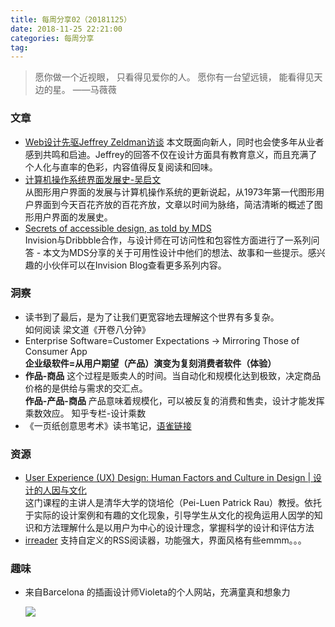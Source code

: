 ```yaml
---
title: 每周分享02（20181125）
date: 2018-11-25 22:21:00
categories: 每周分享
tag: 
---
```

> 愿你做一个近视眼，
> 只看得见爱你的人。 
> 愿你有一台望远镜，
>  能看得见天边的星。
> ——马薇薇
### 文章
- [Web设计先驱Jeffrey Zeldman访谈](http://www.beforweb.com/node/783)
	本文既面向新人，同时也会使多年从业者感到共鸣和启迪。Jeffrey的回答不仅在设计方面具有教育意义，而且充满了个人化与直率的色彩，内容值得反复阅读和回味。
- [计算机操作系统界面发展史-吴启文](https://read.douban.com/reader/column/190445/chapter/2661650/)  
	从图形用户界面的发展与计算机操作系统的更新说起，从1973年第一代图形用户界面到今天百花齐放的百花齐放，文章以时间为脉络，简洁清晰的概述了图形用户界面的发展史。
- [Secrets of accessible design, as told by MDS](https://www.invisionapp.com/inside-design/secrets-accessible-design-mds/)  
	Invision与Dribbble合作，与设计师在可访问性和包容性方面进行了一系列问答 - 本文为MDS分享的关于可用性设计中他们的想法、故事和一些提示。感兴趣的小伙伴可以在Invision Blog查看更多系列内容。

### 洞察
- 读书到了最后，是为了让我们更宽容地去理解这个世界有多复杂。  
	如何阅读 梁文道《开卷八分钟》
- Enterprise Software=Customer Expectations → Mirroring Those of Consumer App  
	**企业级软件=从用户期望（产品）演变为复刻消费者软件（体验）**
- **作品-商品** 这个过程是贩卖人的时间。当自动化和规模化达到极致，决定商品价格的是供给与需求的交汇点。  
	**作品-产品-商品** 产品意味着规模化，可以被反复的消费和售卖，设计才能发挥乘数效应。
	知乎专栏-设计乘数
- 《一页纸创意思考术》读书笔记，[语雀链接](https://www.yuque.com/u24201/fzisxa/hmx9qy)

### 资源
- [User Experience (UX) Design: Human Factors and Culture in Design | 设计的人因与文化](https://www.edx.org/course/user-experience-ux-design-human-factors-tsinghuax-70167012x-1)  
	这门课程的主讲人是清华大学的饶培伦（Pei-Luen Patrick Rau）教授。依托于实际的设计案例和有趣的文化现象，引导学生从文化的视角运用人因学的知识和方法理解什么是以用户为中心的设计理念，掌握科学的设计和评估方法
- [irreader](http://irreader.netqon.com/)
	支持自定义的RSS阅读器，功能强大，界面风格有些emmm。。。

### 趣味
- 来自Barcelona 的插画设计师Violeta的个人网站，充满童真和想象力 
 
	![](https://cdn.nlark.com/yuque/0/2018/png/120372/1543140144753-c60e7100-f7f9-409d-aa2b-9c3c37b6ed1f.png) 